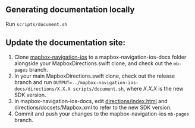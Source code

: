 ## Generating documentation locally

Run `scripts/document.sh`

## Update the documentation site:
1. Clone [mapbox-navigation-ios](https://github.com/mapbox/mapbox-navigation-ios) to a mapbox-navigation-ios-docs folder alongside your MapboxDirections.swift clone, and check out the `mb-pages` branch.
1. In your main MapboxDirections.swift clone, check out the release branch and run `OUTPUT=../mapbox-navigation-ios-docs/directions/X.X.X scripts/document.sh`, where _X.X.X_ is the new SDK version.
1. In mapbox-navigation-ios-docs, edit [directions/index.html](https://github.com/mapbox/mapbox-navigation-ios/blob/mb-pages/directions/index.html) and directions/docsets/Mapbox.xml to refer to the new SDK version.
1. Commit and push your changes to the mapbox-navigation-ios `mb-pages` branch.